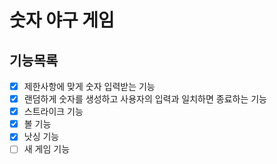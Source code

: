 # 숫자 야구 게임
## 기능목록

- [x] 제한사항에 맞게 숫자 입력받는 기능
- [x] 랜덤하게 숫자를 생성하고 사용자의 입력과 일치하면 종료하는 기능
- [x] 스트라이크 기능
- [x] 볼 기능
- [x] 낫싱 기능
- [ ] 새 게임 기능